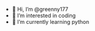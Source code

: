 - 👋 Hi, I’m @greenny177
- 👀 I’m interested in coding
- 🌱 I’m currently learning python

<!---
greenny177/greenny177 is a ✨ special ✨ repository because its `README.md` (this file) appears on your GitHub profile.
You can click the Preview link to take a look at your changes.
--->
